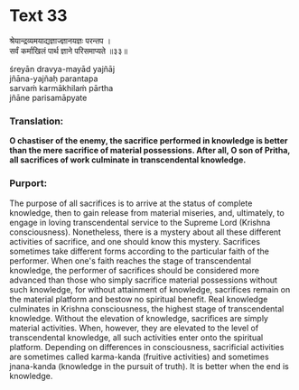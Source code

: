 # Text 33

श्रेयान्द्रव्यमयाद्यज्ञाज्ज्ञानयज्ञः परन्तप ।  
सर्वं कर्माखिलं पार्थ ज्ञाने परिसमाप्यते ॥३३॥

śreyān dravya-mayād yajñāj  
jñāna-yajñaḥ parantapa  
sarvaḿ karmākhilaḿ pārtha  
jñāne parisamāpyate



### Translation:

**O chastiser of the enemy, the sacrifice performed in knowledge is better than the mere sacrifice of material possessions. After all, O son of Pritha, all sacrifices of work culminate in transcendental knowledge.**

### Purport:

The purpose of all sacrifices is to arrive at the status of complete knowledge, then to gain release from material miseries, and, ultimately, to engage in loving transcendental service to the Supreme Lord (Krishna consciousness). Nonetheless, there is a mystery about all these different activities of sacrifice, and one should know this mystery. Sacrifices sometimes take different forms according to the particular faith of the performer. When one's faith reaches the stage of transcendental knowledge, the performer of sacrifices should be considered more advanced than those who simply sacrifice material possessions without such knowledge, for without attainment of knowledge, sacrifices remain on the material platform and bestow no spiritual benefit. Real knowledge culminates in Krishna consciousness, the highest stage of transcendental knowledge. Without the elevation of knowledge, sacrifices are simply material activities. When, however, they are elevated to the level of transcendental knowledge, all such activities enter onto the spiritual platform. Depending on differences in consciousness, sacrificial activities are sometimes called karma-kanda (fruitive activities) and sometimes jnana-kanda (knowledge in the pursuit of truth). It is better when the end is knowledge.